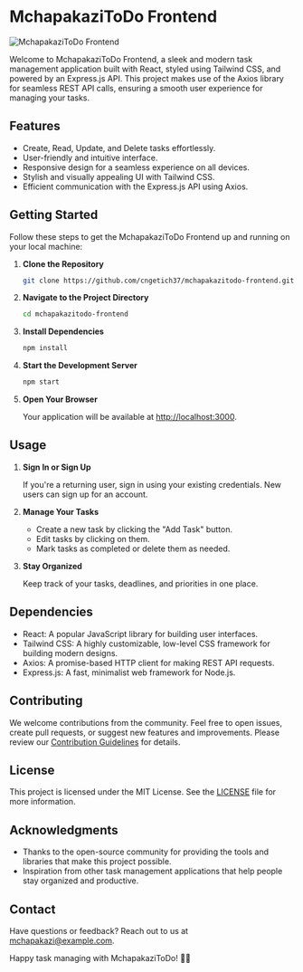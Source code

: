 # MchapakaziToDo Frontend

![MchapakaziToDo Frontend](https://i.postimg.cc/pT8jDKdf/mchapakazi.jpg)

Welcome to MchapakaziToDo Frontend, a sleek and modern task management application built with React, styled using Tailwind CSS, and powered by an Express.js API. This project makes use of the Axios library for seamless REST API calls, ensuring a smooth user experience for managing your tasks.

## Features

- Create, Read, Update, and Delete tasks effortlessly.
- User-friendly and intuitive interface.
- Responsive design for a seamless experience on all devices.
- Stylish and visually appealing UI with Tailwind CSS.
- Efficient communication with the Express.js API using Axios.

## Getting Started

Follow these steps to get the MchapakaziToDo Frontend up and running on your local machine:

1. **Clone the Repository**

   ```bash
   git clone https://github.com/cngetich37/mchapakazitodo-frontend.git
   ```

2. **Navigate to the Project Directory**

   ```bash
   cd mchapakazitodo-frontend
   ```

3. **Install Dependencies**

   ```bash
   npm install
   ```

4. **Start the Development Server**

   ```bash
   npm start
   ```

5. **Open Your Browser**

   Your application will be available at [http://localhost:3000](http://localhost:3000).

## Usage

1. **Sign In or Sign Up**

   If you're a returning user, sign in using your existing credentials. New users can sign up for an account.

2. **Manage Your Tasks**

   - Create a new task by clicking the "Add Task" button.
   - Edit tasks by clicking on them.
   - Mark tasks as completed or delete them as needed.

3. **Stay Organized**

   Keep track of your tasks, deadlines, and priorities in one place.

## Dependencies

- React: A popular JavaScript library for building user interfaces.
- Tailwind CSS: A highly customizable, low-level CSS framework for building modern designs.
- Axios: A promise-based HTTP client for making REST API requests.
- Express.js: A fast, minimalist web framework for Node.js.

## Contributing

We welcome contributions from the community. Feel free to open issues, create pull requests, or suggest new features and improvements. Please review our [Contribution Guidelines](CONTRIBUTING.md) for details.

## License

This project is licensed under the MIT License. See the [LICENSE](LICENSE) file for more information.

## Acknowledgments

- Thanks to the open-source community for providing the tools and libraries that make this project possible.
- Inspiration from other task management applications that help people stay organized and productive.

## Contact

Have questions or feedback? Reach out to us at [mchapakazi@example.com](mailto:mchapakazi@example.com).

Happy task managing with MchapakaziToDo! 🚀📝